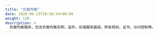```yaml
---
title: "负载均衡"
date: 2020-06-23T20:58:54+08:00
weight: 120
description: >
  负载均衡服务，包含负载均衡实例，监听，后端服务器组，转发规则，证书，访问控制等。
---
```


